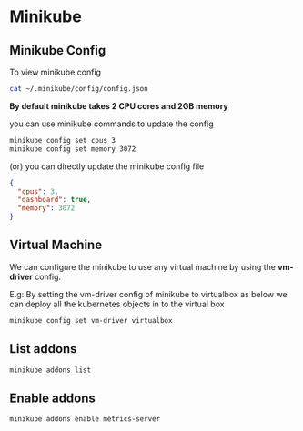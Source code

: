 # Minikube
## Minikube Config
To view minikube config
```sh
cat ~/.minikube/config/config.json
```

**By default minikube takes 2 CPU cores and 2GB memory**

you can use minikube commands to update the config

```sh
minikube config set cpus 3
minikube config set memory 3072
```

(or) you can directly update the minikube config file
```json
{
  "cpus": 3,
  "dashboard": true,
  "memory": 3072
}
```

## Virtual Machine
We can configure the minikube to use any virtual machine by using the **vm-driver** config.

E.g: By setting the vm-driver config of minikube to virtualbox as below we can deploy all the kubernetes objects in to the virtual box

```sh
minikube config set vm-driver virtualbox
```
## List addons
```sh
minikube addons list
```

## Enable addons
```sh
minikube addons enable metrics-server
```
